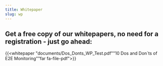```yaml
---
title: Whitepaper
slug: wp
---
```


## Get a free copy of our whitepapers, no need for a registration - just go ahead:

{{<whitepaper "documents/Dos_Donts_WP_Test.pdf""10 Dos and Don´ts of E2E Monitoring""far fa-file-pdf">}}
